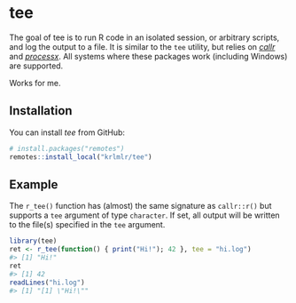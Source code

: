 
<!-- README.md is generated from README.Rmd. Please edit that file -->
tee
===

The goal of tee is to run R code in an isolated session, or arbitrary scripts, and log the output to a file. It is similar to the `tee` utility, but relies on [*callr*](https://github.com/r-lib/callr) and [*processx*](https://github.com/r-lib/processx). All systems where these packages work (including Windows) are supported.

Works for me.

Installation
------------

You can install *tee* from GitHub:

``` r
# install.packages("remotes")
remotes::install_local("krlmlr/tee")
```

Example
-------

The `r_tee()` function has (almost) the same signature as `callr::r()` but supports a `tee` argument of type `character`. If set, all output will be written to the file(s) specified in the `tee` argument.

``` r
library(tee)
ret <- r_tee(function() { print("Hi!"); 42 }, tee = "hi.log")
#> [1] "Hi!"
ret
#> [1] 42
readLines("hi.log")
#> [1] "[1] \"Hi!\""
```
